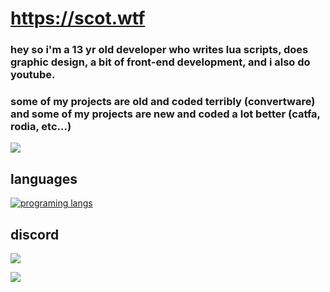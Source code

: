 # https://scot.wtf
### hey so i'm a 13 yr old developer who writes lua scripts, does graphic design, a bit of front-end development, and i also do youtube.
### some of my projects are old and coded terribly (convertware) and some of my projects are new and coded a lot better (catfa, rodia, etc...)

![](https://github-readme-stats.vercel.app/api/top-langs/?username=specowos&layout=compact&theme=dark&hide_border=true&title_color=FEFEFE&icon_color=55D24B&text_color=FEFEFE&bg_color=0,0E1117,0E1117)

## languages
[![programing langs](https://skillicons.dev/icons?i=lua,html,css)](https://skillicons.dev)
## discord
![](https://dcbadge.vercel.app/api/shield/443902982094848011)

![](https://komarev.com/ghpvc/?username=specowos&color=39D353)
